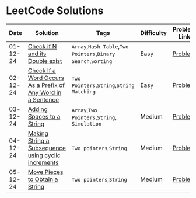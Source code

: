 # LeetCode Solutions
|  Date  |  Solution  |  Tags  |  Difficulty  |  Problem Link |
| --- | --- | --- | --- | --- |
|  01-12-24  |  [Check if N and its Double exist](https://github.com/surya8980/December-2024-Daily-Problems/blob/main/LeetCode/01-Dec-2024/Check%20If%20N%20and%20Its%20Double%20Exist.java)  |  `Array`,`Hash Table`,`Two Pointers`,`Binary Search`,`Sorting`  |  Easy  | [Problem](https://leetcode.com/problems/check-if-n-and-its-double-exist/description/?envType=daily-question&envId=2024-12-01)   |
| 02-12-24 |[Check If a Word Occurs As a Prefix of Any Word in a Sentence](https://github.com/surya8980/December-2024-Daily-Problems/blob/main/LeetCode/02-Dec-2024/Check%20If%20a%20Word%20Occurs%20As%20a%20Prefix%20of%20Any%20Word%20in%20a%20Sentence.java)| `Two Pointers`,`String`,`String Matching`| Easy | [Problem](https://leetcode.com/problems/check-if-a-word-occurs-as-a-prefix-of-any-word-in-a-sentence/description/?envType=daily-question&envId=2024-12-02)
| 03-12-24 | [Adding Spaces to a String](https://github.com/surya8980/December-2024-Daily-Problems/blob/main/LeetCode/03-Dec-2024/Adding%20Spaces%20to%20a%20String.java) | `Array`,`Two Pointers`,`String`, `Simulation` | Medium |[Problem](https://leetcode.com/problems/adding-spaces-to-a-string/description/)
| 04-12-24 | [Making String a Subsequence using cyclic increments](https://github.com/surya8980/December-2024-Daily-Problems/blob/main/LeetCode/04-Dec-2024/Make%20String%20a%20Subsequence%20Using%20Cyclic%20Increments.java) |`Two pointers`,`String`| Medium| [Problem](https://leetcode.com/problems/make-string-a-subsequence-using-cyclic-increments/description/) |
| 05-12-24 | [Move Pieces to Obtain a String](https://github.com/surya8980/December-2024-Daily-Problems/blob/main/LeetCode/05-Dec-2024/Move%20pieces%20to%20Obtain%20a%20String.java)| `Two pointers`,`String`| Medium| [Problem](https://leetcode.com/problems/move-pieces-to-obtain-a-string/description/) |

